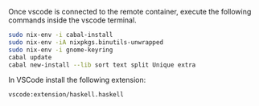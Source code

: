Once vscode is connected to the remote container, execute the following commands inside the vscode terminal.

```bash
sudo nix-env -i cabal-install
sudo nix-env -iA nixpkgs.binutils-unwrapped
sudo nix-env -i gnome-keyring
cabal update
cabal new-install --lib sort text split Unique extra
```

In VSCode install the following extension:

```
vscode:extension/haskell.haskell
```